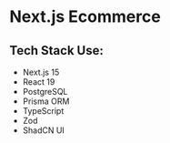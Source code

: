 # Next.js Ecommerce

## Tech Stack Use:
- Next.js 15
- React 19
- PostgreSQL
- Prisma ORM
- TypeScript
- Zod
- ShadCN UI